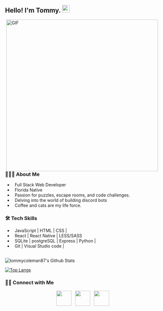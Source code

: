 <h2> Hello! I'm Tommy. <img src="https://i.pinimg.com/originals/e4/26/70/e426702edf874b181aced1e2fa5c6cde.gif" width="25"></h2>
<img align="right" alt="GIF" src="https://i.pinimg.com/originals/e4/26/70/e426702edf874b181aced1e2fa5c6cde.gif" width="500"/>

<h3> 👨🏻‍💻 About Me </h3>

- &nbsp; Full Stack Web Developer
- &nbsp; Florida Native
- &nbsp; Passion for puzzles, escape rooms, and code challenges.
- &nbsp; Delving into the world of building discord bots
- &nbsp; Coffee and cats are my life force.

<h3>🛠 Tech Skills</h3>

- &nbsp; JavaScript | HTML | CSS |   
- &nbsp; React | React Native | LESS/SASS 
- &nbsp; SQLite | postgreSQL | Express | Python |
- &nbsp; Git | Visual Studio code |


<br>

<img align="center" src="https://github-readme-stats.vercel.app/api?username=tommycoleman87&include_all_commits=true&count_private=true&show_icons=true&line_height=20&title_color=7A7ADB&icon_color=2234AE&text_color=D3D3D3&bg_color=0,000000,130F40" alt="tommycoleman87's Github Stats">

</br>

[![Top Langs](https://github-readme-stats.vercel.app/api/top-langs/?username=tommycoleman87&layout=compact&text_color=daf7dc&bg_color=151515)](https://github.com/tommycoleman87/github-readme-stats)


<h3> 🤝🏻 Connect with Me </h3>

<p align="center">
&nbsp; <a href="https://twitter.com/tommyleecoleman" target="_blank" rel="noopener noreferrer"><img src="https://img.icons8.com/plasticine/100/000000/twitter.png" width="50" /></a>    
&nbsp; <a href="https://www.linkedin.com/in/tommyleecoleman/" target="_blank" rel="noopener noreferrer"><img src="https://img.icons8.com/plasticine/100/000000/linkedin.png" width="50" /></a>
&nbsp; <a href="mailto:tommycoleman87@gmail.com" target="_blank" rel="noopener noreferrer"><img src="https://img.icons8.com/plasticine/100/000000/gmail.png"  width="50" /></a>
</p>

